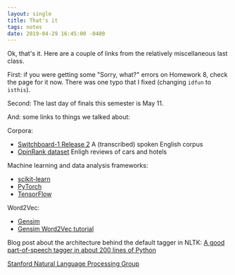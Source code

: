 ```yaml
---
layout: single
title: That's it
tags: notes
date: 2019-04-29 16:45:00 -0400
---
```

Ok, that's it.  Here are a couple of links from the relatively
miscellaneous last class.

First: if you were getting some "Sorry, what?" errors on Homework 8,
check the page for it now.  There was one typo that I fixed
(changing `idfun` to `isthis`).

Second: The last day of finals this semester is May 11.

And: some links to things we talked about:

Corpora:
 - [Switchboard-1 Release 2](https://catalog.ldc.upenn.edu/LDC97S62) A (transcribed) spoken English corpus
 - [OpinRank dataset](https://github.com/kavgan/OpinRank/tree/master) Enligh reviews of cars and hotels 

Machine learning and data analysis frameworks:
 - [scikit-learn](https://scikit-learn.org/stable/index.html)
 - [PyTorch](https://pytorch.org)
 - [TensorFlow](https://www.tensorflow.org)

Word2Vec:

 - [Gensim](https://radimrehurek.com/gensim/index.html)
 - [Gensim Word2Vec tutorial](http://kavita-ganesan.com/gensim-word2vec-tutorial-starter-code/)


Blog post about the architecture behind the default
tagger in NLTK:
[A good part-of-speech tagger in about 200 lines of Python](https://explosion.ai/blog/part-of-speech-pos-tagger-in-python)

[Stanford Natural Language Processing Group](https://nlp.stanford.edu/software/)

